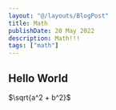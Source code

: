 ```yaml
---
layout: "@/layouts/BlogPost"
title: Math
publishDate: 20 May 2022
description: Math!!!
tags: ["math"]
---
```



## Hello World
$\sqrt{a^2 + b^2}$

